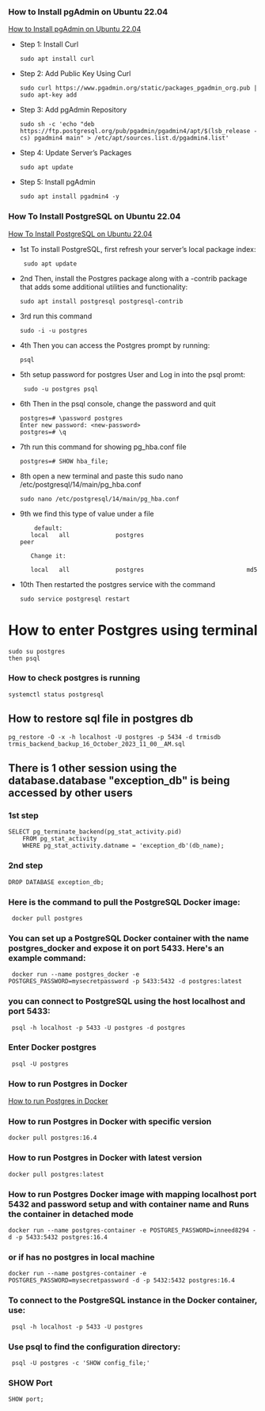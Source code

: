 ### How to Install pgAdmin on Ubuntu 22.04
 [How to Install pgAdmin on Ubuntu 22.04](https://linuxgenie.net/how-to-install-pgadmin-on-ubuntu-22-04/)

  - Step 1: Install Curl
    ```
    sudo apt install curl
    ```
  - Step 2: Add Public Key Using Curl
      ```
      sudo curl https://www.pgadmin.org/static/packages_pgadmin_org.pub | sudo apt-key add
      ```
  - Step 3: Add pgAdmin Repository
      ```
      sudo sh -c 'echo "deb https://ftp.postgresql.org/pub/pgadmin/pgadmin4/apt/$(lsb_release -cs) pgadmin4 main" > /etc/apt/sources.list.d/pgadmin4.list'
      ```
  - Step 4: Update Server’s Packages
      ```
      sudo apt update
      ```
  - Step 5: Install pgAdmin
      ```
      sudo apt install pgadmin4 -y
      ```
  


### How To Install PostgreSQL on Ubuntu 22.04
  [How To Install PostgreSQL on Ubuntu 22.04](https://www.digitalocean.com/community/tutorials/how-to-install-postgresql-on-ubuntu-22-04-quickstart)
   - 1st To install PostgreSQL, first refresh your server’s local package index:
      ```
       sudo apt update
      ```
   - 2nd Then, install the Postgres package along with a -contrib package that adds some additional utilities and functionality:
       ```
       sudo apt install postgresql postgresql-contrib
       ```
   - 3rd run this command
      ```
      sudo -i -u postgres
      ```
   - 4th Then you can access the Postgres prompt by running:
      ```
      psql
      ```
  - 5th setup password for postgres User and Log in into the psql promt:
      ```
       sudo -u postgres psql
      ```
  - 6th Then in the psql console, change the password and quit
      ```
      postgres=# \password postgres
      Enter new password: <new-password>
      postgres=# \q
      ```
  - 7th run this command for showing pg_hba.conf file
      ```
      postgres=# SHOW hba_file;
      ```
  - 8th open a new terminal and paste this sudo nano /etc/postgresql/14/main/pg_hba.conf
      ```
      sudo nano /etc/postgresql/14/main/pg_hba.conf
      ```
  - 9th we find this type of value under a file
      ```
          default:
         local   all             postgres                             peer
      
         Change it: 
      
         local   all             postgres                             md5
      ```
  - 10th Then restarted the postgres service with the command
      ```
      sudo service postgresql restart
      ```
    
# How to enter Postgres using terminal
```
sudo su postgres
then psql
```

### How to check postgres is running
```
systemctl status postgresql
```

## How to restore sql file in postgres db
```
pg_restore -O -x -h localhost -U postgres -p 5434 -d trmisdb trmis_backend_backup_16_October_2023_11_00__AM.sql
```
## There is 1 other session using the database.database "exception_db" is being accessed by other users
### 1st step
```
SELECT pg_terminate_backend(pg_stat_activity.pid)
    FROM pg_stat_activity
    WHERE pg_stat_activity.datname = 'exception_db'(db_name);
```
### 2nd step
```
DROP DATABASE exception_db;
```
### Here is the command to pull the PostgreSQL Docker image:
 ```
  docker pull postgres
 ```
### You can set up a PostgreSQL Docker container with the name postgres_docker and expose it on port 5433. Here's an example command:
```
 docker run --name postgres_docker -e POSTGRES_PASSWORD=mysecretpassword -p 5433:5432 -d postgres:latest
```
### you can connect to PostgreSQL using the host localhost and port 5433:
```
 psql -h localhost -p 5433 -U postgres -d postgres
```
### Enter Docker postgres
```
 psql -U postgres
```

### How to run Postgres in Docker
  [How to run Postgres in Docker](https://www.docker.com/blog/how-to-use-the-postgres-docker-official-image/)
  
### How to run Postgres in Docker with specific version
 ```
 docker pull postgres:16.4
 ```
### How to run Postgres in Docker with latest version
 ```
 docker pull postgres:latest
 ```

### How to run Postgres Docker image with mapping localhost port 5432 and password setup and with container name and Runs the container in detached mode 
 ```
 docker run --name postgres-container -e POSTGRES_PASSWORD=inneed8294 -d -p 5433:5432 postgres:16.4
 ```
### or if has no postgres in local machine
 ```
 docker run --name postgres-container -e POSTGRES_PASSWORD=mysecretpassword -d -p 5432:5432 postgres:16.4
 ```
### To connect to the PostgreSQL instance in the Docker container, use:
 ```
  psql -h localhost -p 5433 -U postgres
 ```
### Use psql to find the configuration directory:
  ```
   psql -U postgres -c 'SHOW config_file;'  
  ```
### SHOW Port
 ```
 SHOW port;
 ```

